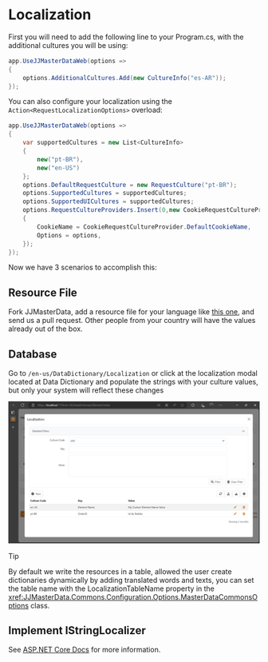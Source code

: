 <h1>Localization</h1>


First you will need to add the following line to your Program.cs, with the additional cultures you will be using:
```cs
app.UseJJMasterDataWeb(options =>
{
    options.AdditionalCultures.Add(new CultureInfo("es-AR"));
});
```

You can also configure your localization using the `Action<RequestLocalizationOptions>` overload:
```cs
app.UseJJMasterDataWeb(options =>
{
    var supportedCultures = new List<CultureInfo>
    {
        new("pt-BR"),
        new("en-US")
    };
    options.DefaultRequestCulture = new RequestCulture("pt-BR");
    options.SupportedCultures = supportedCultures;
    options.SupportedUICultures = supportedCultures;
    options.RequestCultureProviders.Insert(0,new CookieRequestCultureProvider
    {
        CookieName = CookieRequestCultureProvider.DefaultCookieName,
        Options = options,
    });
});
```

Now we have 3 scenarios to accomplish this:

## Resource File
Fork JJMasterData, add a resource file for your language like [this one](https://github.com/JJConsulting/JJMasterData/blob/main/src/Commons/Localization/MasterDataResources.pt-BR.resx), and send us a pull request. Other people from your country will have the values already out of the box.

## Database
Go to ```/en-us/DataDictionary/Localization``` or click at the localization modal located at Data Dictionary and populate the strings with your culture values, but only your system will reflect these changes

<img alt="Localization Modal" src="../media/Localization.png"/>
<br>

> [!TIP] 
> By default we write the resources in a table, allowed the user create dictionaries dynamically by adding translated words and texts, you can set the table name with the LocalizationTableName property in the <xref:JJMasterData.Commons.Configuration.Options.MasterDataCommonsOptions> class.

## Implement IStringLocalizer<MasterDataResources>

See [ASP.NET Core Docs](https://learn.microsoft.com/en-us/aspnet/core/fundamentals/localization?view=aspnetcore-8.0) for more information.